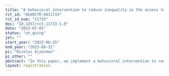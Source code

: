 ```yaml
---
title: "A behavioral intervention to reduce inequality in the access to high-quality teachers in rural Ecuador"
rct_id: "AEARCTR-0011733"
rct_id_num: "11733"
doi: "10.1257/rct.11733-1.0"
date: "2023-07-05"
status: "on_going"
jel: ""
start_year: "2023-06-25"
end_year: "2023-08-31"
pi: "Nicolas Ajzenman"
pi_other: ""
abstract: "In this paper, we implement a behavioral intervention to reduce teacher sorting (e.g., good teachers choosing the best schools). In a large-scale intervention in Ecuador, we use the online platform teachers use to select the schools they would like to apply to teach to implement a low-cost experiment. In the treatment arm, we ask teachers if they consider themselves individuals committed to social causes and want to impact the lives of those most in need positively. In the control group, instead of asking, we tell them that some teachers are committed to social causes and want to have a social impact. By making salient that teachers (in general) could have a social impact and that they in particular, care about having a social impact, we expect them to apply more frequently to disadvantaged schools. Our main outcome is the likelihood of choosing and being assigned to disadvantaged schools."
layout: registration
---
```


